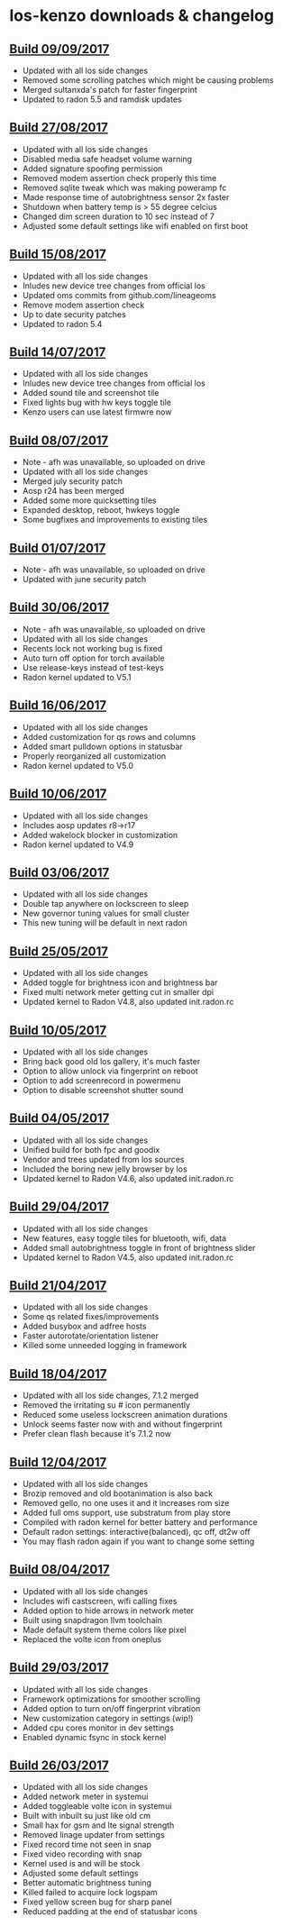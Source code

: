 # los-kenzo downloads & changelog

## [Build 09/09/2017](https://www.androidfilehost.com/?fid=673368273298984694)
+ Updated with all los side changes
+ Removed some scrolling patches which might be causing problems
+ Merged sultanxda's patch for faster fingerprint
+ Updated to radon 5.5 and ramdisk updates

## [Build 27/08/2017](https://www.androidfilehost.com/?fid=745425885120758069)
+ Updated with all los side changes
+ Disabled media safe headset volume warning
+ Added signature spoofing permission
+ Removed modem assertion check properly this time
+ Removed sqlite tweak which was making poweramp fc
+ Made response time of autobrightness sensor 2x faster
+ Shutdown when battery temp is > 55 degree celcius
+ Changed dim screen duration to 10 sec instead of 7
+ Adjusted some default settings like wifi enabled on first boot

## [Build 15/08/2017](https://drive.google.com/file/d/0BycSgadGJZ6KWk5GM2J4MUJid1U/view?usp=sharing)
+ Updated with all los side changes
+ Inludes new device tree changes from official los
+ Updated oms commits from github.com/lineageoms
+ Remove modem assertion check
+ Up to date security patches
+ Updated to radon 5.4

## [Build 14/07/2017](https://www.androidfilehost.com/?fid=817550096634787032)
+ Updated with all los side changes
+ Inludes new device tree changes from official los
+ Added sound tile and screenshot tile
+ Fixed lights bug with hw keys toggle tile
+ Kenzo users can use latest firmwre now

## [Build 08/07/2017](https://drive.google.com/file/d/0BycSgadGJZ6KbHo5RzlITm92MUU/view?usp=sharing)
+ Note - afh was unavailable, so uploaded on drive
+ Updated with all los side changes
+ Merged july security patch
+ Aosp r24 has been merged
+ Added some more quicksetting tiles
+ Expanded desktop, reboot, hwkeys toggle
+ Some bugfixes and improvements to existing tiles

## [Build 01/07/2017](https://drive.google.com/file/d/0BycSgadGJZ6KOGVFMjBQdUhhaDg/view)
+ Note - afh was unavailable, so uploaded on drive
+ Updated with june security patch

## [Build 30/06/2017](https://drive.google.com/file/d/0BycSgadGJZ6KVWdBQUlvVzFXREE/view)
+ Note - afh was unavailable, so uploaded on drive
+ Updated with all los side changes
+ Recents lock not working bug is fixed
+ Auto turn off option for torch available
+ Use release-keys instead of test-keys
+ Radon kernel updated to V5.1

## [Build 16/06/2017](https://www.androidfilehost.com/?fid=673368273298965039)
+ Updated with all los side changes
+ Added customization for qs rows and columns
+ Added smart pulldown options in statusbar
+ Properly reorganized all customization
+ Radon kernel updated to V5.0

## [Build 10/06/2017](https://www.androidfilehost.com/?fid=889764386195906855)
+ Updated with all los side changes
+ Includes aosp updates r8->r17
+ Added wakelock blocker in customization
+ Radon kernel updated to V4.9

## [Build 03/06/2017](https://www.androidfilehost.com/?fid=889764386195904902)
+ Updated with all los side changes
+ Double tap anywhere on lockscreen to sleep
+ New governor tuning values for small cluster
+ This new tuning will be default in next radon

## [Build 25/05/2017](https://www.androidfilehost.com/?fid=889764386195901866)
+ Updated with all los side changes
+ Added toggle for brightness icon and brightness bar
+ Fixed multi network meter getting cut in smaller dpi
+ Updated kernel to Radon V4.8, also updated init.radon.rc

## [Build 10/05/2017](https://www.androidfilehost.com/?fid=457095661767159938)
+ Updated with all los side changes
+ Bring back good old los gallery, it's much faster
+ Option to allow unlock via fingerprint on reboot
+ Option to add screenrecord in powermenu
+ Option to disable screenshot shutter sound

## [Build 04/05/2017](https://www.androidfilehost.com/?fid=745425885120729420)
+ Updated with all los side changes
+ Unified build for both fpc and goodix
+ Vendor and trees updated from los sources
+ Included the boring new jelly browser by los
+ Updated kernel to Radon V4.6, also updated init.radon.rc

## [Build 29/04/2017](https://www.androidfilehost.com/?fid=745425885120728166)
+ Updated with all los side changes 
+ New features, easy toggle tiles for bluetooth, wifi, data
+ Added small autobrightness toggle in front of brightness slider
+ Updated kernel to Radon V4.5, also updated init.radon.rc

## [Build 21/04/2017](https://www.androidfilehost.com/?fid=745425885120726099)
+ Updated with all los side changes
+ Some qs related fixes/improvements
+ Added busybox and adfree hosts
+ Faster autorotate/orientation listener
+ Killed some unneeded logging in framework

## [Build 18/04/2017](https://www.androidfilehost.com/?fid=745425885120725115)
+ Updated with all los side changes, 7.1.2 merged
+ Removed the irritating su # icon permanently
+ Reduced some useless lockscreen animation durations
+ Unlock seems faster now with and without fingerprint
+ Prefer clean flash because it's 7.1.2 now

## [Build 12/04/2017](https://www.androidfilehost.com/?fid=529152257862718742)
+ Updated with all los side changes
+ Brozip removed and old bootanimation is also back
+ Removed gello, no one uses it and it increases rom size
+ Added full oms support, use substratum from play store
+ Compiled with radon kernel for better battery and performance
+ Default radon settings: interactive(balanced), qc off, dt2w off
+ You may flash radon again if you want to change some setting

## [Build 08/04/2017](https://www.androidfilehost.com/?fid=529152257862717923)
+ Updated with all los side changes
+ Includes wifi castscreen, wifi calling fixes
+ Added option to hide arrows in network meter
+ Built using snapdragon llvm toolchain
+ Made default system theme colors like pixel
+ Replaced the volte icon from oneplus

## [Build 29/03/2017](https://www.androidfilehost.com/?fid=457095661767149765)
+ Updated with all los side changes
+ Framework optimizations for smoother scrolling
+ Added option to turn on/off fingerprint vibration
+ New customization category in settings (wip!)
+ Added cpu cores monitor in dev settings
+ Enabled dynamic fsync in stock kernel

## [Build 26/03/2017](https://www.androidfilehost.com/?fid=673368273298942592)
+ Updated with all los side changes
+ Added network meter in systemui
+ Added toggleable volte icon in systemui
+ Built with inbuilt su just like old cm
+ Small hax for gsm and lte signal strength
+ Removed linage updater from settings
+ Fixed record time not seen in snap
+ Fixed video recording with snap
+ Kernel used is and will be stock
+ Adjusted some default settings
+ Better automatic brightness tuning
+ Killed failed to acquire lock logspam
+ Fixed yellow screen bug for sharp panel
+ Reduced padding at the end of statusbar icons
